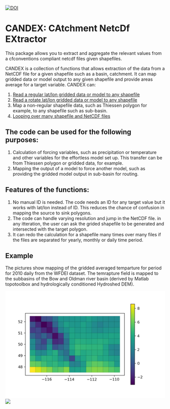 [![DOI](https://zenodo.org/badge/DOI/10.5281/zenodo.2628350.svg)](https://doi.org/10.5281/zenodo.2628350)

# CANDEX: CAtchment NetcDf EXtractor
This package allows you to extract and aggregate the relevant values from a
cfconventions compliant netcdf files given shapefiles.

CANDEX is a collection of functions that allows extraction of the data from a NetCDF file for a given shapefile such as a basin, catchment. It can map gridded data or model output to any given shapefile and provide areas average for a target variable. CANDEX can:

1. [Read a regular lat/lon gridded data or model to any shapefile](https://github.com/ShervanGharari/candex/wiki/Example-1,-Case-1)
2. [Read a rotate lat/lon gridded data or model to any shapefile](https://github.com/ShervanGharari/candex/wiki/Example-2,-Case-2)
3. Map a non-regular shapefile data, such as Thiessen polygon for example, to any shapefile such as sub-basin.
4. [Looping over many shapefile and NetCDF files](https://github.com/ShervanGharari/candex/wiki/Example-4,-Case-4)

## The code can be used for the following purposes:

1. Calculation of forcing variables, such as precipitation or temperature and other variables for the effortless model set up. This transfer can be from Thiessen polygon or gridded data, for example.
2. Mapping the output of a model to force another model, such as providing the gridded model output in sub-basin for routing.

## Features of the functions:

1. No manual ID is needed. The code needs an ID for any target value but it works with lat/lon instead of ID. This reduces the chance of confusion in mapping the source to sink polygons.
2. The code can handle varying resolution and jump in the NetCDF file. in any itteration, the user can ask the grided shapefile to be generated and intersected with the target polygon.
3. It can redo the calculation for a shapefile many times over many files if the files are separated for yearly, monthly or daily time period.

## Example

The pictures show mapping of the gridded averaged temparture for period for 2010 daily from the WFDEI dataset. The temrapture field is mapped to the subbasins of the Bow and Oldman river basin (derived by Matlab topotoolbox and hydrologically conditioned Hydroshed DEM).

<img src="https://github.com/ShervanGharari/candex/blob/master/figures/general/temprature_grid.jpg" width="600">

<img src="https://github.com/ShervanGharari/candex/blob/master/figures/general/temprature_subbasins.jpg" width="600">
